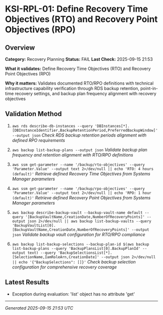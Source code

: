 # KSI-RPL-01: Define Recovery Time Objectives (RTO) and Recovery Point Objectives (RPO)

## Overview

**Category:** Recovery Planning
**Status:** FAIL
**Last Check:** 2025-09-15 21:53

**What it validates:** Define Recovery Time Objectives (RTO) and Recovery Point Objectives (RPO)

**Why it matters:** Validates documented RTO/RPO definitions with technical infrastructure capability verification through RDS backup retention, point-in-time recovery settings, and backup plan frequency alignment with recovery objectives

## Validation Method

1. `aws rds describe-db-instances --query 'DBInstances[*].[DBInstanceIdentifier,BackupRetentionPeriod,PreferredBackupWindow]' --output json`
   *Check RDS backup retention periods alignment with defined RPO requirements*

2. `aws backup list-backup-plans --output json`
   *Validate backup plan frequency and retention alignment with RTO/RPO definitions*

3. `aws ssm get-parameter --name '/backup/rto-objectives' --query 'Parameter.Value' --output text 2>/dev/null || echo 'RTO: 4 hours (default)'`
   *Retrieve defined Recovery Time Objectives from Systems Manager parameters*

4. `aws ssm get-parameter --name '/backup/rpo-objectives' --query 'Parameter.Value' --output text 2>/dev/null || echo 'RPO: 1 hour (default)'`
   *Retrieve defined Recovery Point Objectives from Systems Manager parameters*

5. `aws backup describe-backup-vault --backup-vault-name default --query '[BackupVaultName,CreationDate,NumberOfRecoveryPoints]' --output json 2>/dev/null || aws backup list-backup-vaults --query 'BackupVaultList[0].[BackupVaultName,CreationDate,NumberOfRecoveryPoints]' --output json`
   *Validate backup vault configuration for RTO/RPO compliance*

6. `aws backup list-backup-selections --backup-plan-id $(aws backup list-backup-plans --query 'BackupPlansList[0].BackupPlanId' --output text) --query 'BackupSelectionsList[*].[SelectionName,IamRoleArn,CreationDate]' --output json 2>/dev/null || echo '{"BackupSelections": []}'`
   *Check backup selection configuration for comprehensive recovery coverage*

## Latest Results

- Exception during evaluation: 'list' object has no attribute 'get'

---
*Generated 2025-09-15 21:53 UTC*